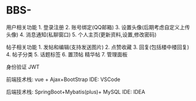 # BBS-
用户相关功能
    1. 登录注册
    2. 账号绑定(QQ邮箱)
    3. 设置头像(后期考虑自定义上传头像)
    4. 消息通知(私聊窗口)
    5. 个人主页(更新资料,设置,修改密码)

帖子相关功能
     1. 发帖和编辑(支持发送图片)
     2. 点赞收藏
     3. 回复(包括楼中楼回复)
     4. 帖子分类
     5. 话题标签
     6. 置顶帖  精华帖
     7. 管理面板

身份验证  JWT

前端技术栈: vue + Ajax+BootStrap 
IDE: VSCode
 
后端技术栈: SpringBoot+Mybatis(plus)+ MySQL
IDE: IDEA
